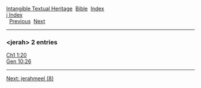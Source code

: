 [Intangible Textual Heritage](../../index)  [Bible](../index) 
[Index](index)   
[j Index](_j_)  
  [Previous](c06184)  [Next](c06186) 

------------------------------------------------------------------------

### &lt;jerah&gt; 2 entries

[Ch1 1:20](../kjv/ch1001.htm#020)  
[Gen 10:26](../kjv/gen010.htm#026)  

------------------------------------------------------------------------

[Next: jerahmeel (8)](c06186)
